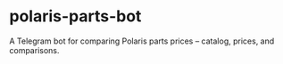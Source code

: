 # polaris-parts-bot
A Telegram bot for comparing Polaris parts prices – catalog, prices, and comparisons.
